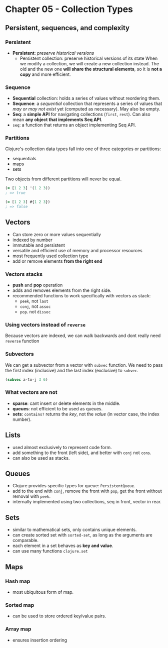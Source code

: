 # Chapter 05 - Collection Types

## Persistent, sequences, and complexity

### Persistent

* **Persistent**: *preserve historical versions*
  * Persistent collection: preserve historical versions of its state
  When we modify a collection, we will create a new collection instead. The old and the new one **will share the structural elements**, so it is **not a copy** and more efficient.

### Sequence
* **Sequential** collection: holds a series of values without reordering them.
* **Sequence**: a *sequential* collection that represents a series of values that *may or may not exist* yet (computed as necessary). May also be empty.
* **Seq**: a **simple API** for navigating collections (`first`, `rest`). Can also mean **any object that implements Seq API**.
* `seq`: a function that returns an object implementing Seq API.

### Partitions
Clojure's collection data types fall into one of three categories or partitions:
* sequentials
* maps
* sets

Two objects from different partitions will never be equal.
```clj
(= [1 2 3] '(1 2 3))
; => true

(= [1 2 3] #{1 2 3})
; => false
```

## Vectors
* Can store zero or more values sequentially
* indexed by number
* immutable and persistent
* versatile and efficient use of memory and processor resources
* most frequently used collection type
* add or remove elements **from the right end**

### Vectors stacks
* **push** and **pop** operation
* adds and removes elements from the right side.
* recommended functions to work specifically with vectors as stack: 
  * `peek`, not `last`
  * `conj`, not `assoc`
  * `pop`. not `dissoc`

### Using vectors instead of `reverse`
Because vectors are indexed, we can walk backwards and dont really need `reverse` function

### Subvectors
We can get a subvector from a vector with `subvec` function. We need to pass the first index (inclusive) and the last index (exclusive) to `subvec`.
```clj
(subvec a-to-j 3 6)
```

### What vectors are not
* **sparse**: cant insert or delete elements in the middle.
* **queues**: not efficient to be used as queues.
* **sets**: `contains?` returns the *key*, not the *value* (in vector case, the index number).

## Lists
* used almost exclusively to represent code form.
* add something to the front (left side), and better with `conj` not `cons`.
* can also be used as stacks.

## Queues
* Clojure provides specific types for queue: `PersistentQueue`.
* add to the end with `conj`, remove the front with `pop`, get the front without removal with `peek`.
* internally implemented using two collections, seq in front, vector in rear.

## Sets
* similar to mathematical sets, only contains unique elements.
* can create sorted set with `sorted-set`, as long as the arguments are comparable.
* each element in a set behaves as **key and value**.
* can use many functions `clojure.set`

## Maps

### Hash map
* most ubiquitous form of map.

### Sorted map
* can be used to store ordered key/value pairs.

### Array map
* ensures insertion ordering
